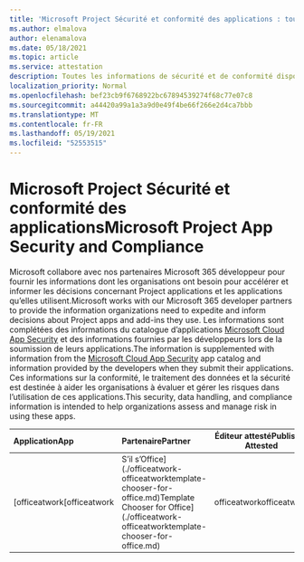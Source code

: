 ```yaml
---
title: 'Microsoft Project Sécurité et conformité des applications : toutes les applications'
ms.author: elmalova
author: elenamalova
ms.date: 05/18/2021
ms.topic: article
ms.service: attestation
description: Toutes les informations de sécurité et de conformité disponibles pour toutes Microsoft Project applications.
localization_priority: Normal
ms.openlocfilehash: bef23cb9f6768922bc67894539274f68c77e07c8
ms.sourcegitcommit: a44420a99a1a3a9d0e49f4be66f266e2d4ca7bbb
ms.translationtype: MT
ms.contentlocale: fr-FR
ms.lasthandoff: 05/19/2021
ms.locfileid: "52553515"
---
```

# <a name="microsoft-project-app-security-and-compliance"></a><span data-ttu-id="6af5e-103">Microsoft Project Sécurité et conformité des applications</span><span class="sxs-lookup"><span data-stu-id="6af5e-103">Microsoft Project App Security and Compliance</span></span>

<span data-ttu-id="6af5e-104">Microsoft collabore avec nos partenaires Microsoft 365 développeur pour fournir les informations dont les organisations ont besoin pour accélérer et informer les décisions concernant Project applications et les applications qu’elles utilisent.</span><span class="sxs-lookup"><span data-stu-id="6af5e-104">Microsoft works with our Microsoft 365 developer partners to provide the information organizations need to expedite and inform decisions about Project apps and add-ins they use.</span></span> <span data-ttu-id="6af5e-105">Les informations sont complétées des informations du catalogue d’applications [Microsoft Cloud App Security](https://www.microsoft.com/en-us/enterprise-mobility-security/cloud-app-security) et des informations fournies par les développeurs lors de la soumission de leurs applications.</span><span class="sxs-lookup"><span data-stu-id="6af5e-105">The information is supplemented with information from the [Microsoft Cloud App Security](https://www.microsoft.com/en-us/enterprise-mobility-security/cloud-app-security) app catalog and information provided by the developers when they submit their applications.</span></span> <span data-ttu-id="6af5e-106">Ces informations sur la conformité, le traitement des données et la sécurité est destinée à aider les organisations à évaluer et gérer les risques dans l’utilisation de ces applications.</span><span class="sxs-lookup"><span data-stu-id="6af5e-106">This security, data handling, and compliance information is intended to help organizations assess and manage risk in using these apps.</span></span>

| <span data-ttu-id="6af5e-107">**Application**</span><span class="sxs-lookup"><span data-stu-id="6af5e-107">**App**</span></span> | <span data-ttu-id="6af5e-108">**Partenaire**</span><span class="sxs-lookup"><span data-stu-id="6af5e-108">**Partner**</span></span> | <span data-ttu-id="6af5e-109">**Éditeur attesté**</span><span class="sxs-lookup"><span data-stu-id="6af5e-109">**Publisher Attested**</span></span> | <span data-ttu-id="6af5e-110">**Certifié**</span><span class="sxs-lookup"><span data-stu-id="6af5e-110">**Certified**</span></span> |
|:--------|:------------|:----------------------:|:-------------:|
| <span data-ttu-id="6af5e-111">[officeatwork</span><span class="sxs-lookup"><span data-stu-id="6af5e-111">[officeatwork</span></span> | <span data-ttu-id="6af5e-112">S’il s’Office](./officeatwork-officeatworktemplate-chooser-for-office.md)</span><span class="sxs-lookup"><span data-stu-id="6af5e-112">Template Chooser for Office](./officeatwork-officeatworktemplate-chooser-for-office.md)</span></span> | <span data-ttu-id="6af5e-113">officeatwork</span><span class="sxs-lookup"><span data-stu-id="6af5e-113">officeatwork</span></span> | <span data-ttu-id="6af5e-114">**✓**</span><span class="sxs-lookup"><span data-stu-id="6af5e-114">**✓**</span></span> | <img alt="Certified application badge" src="../media/certified-badge.png" height="25" width="25" /> |
